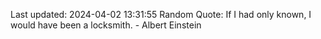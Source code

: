 Last updated: 2024-04-02 13:31:55
Random Quote: If I had only known, I would have been a locksmith. - Albert Einstein